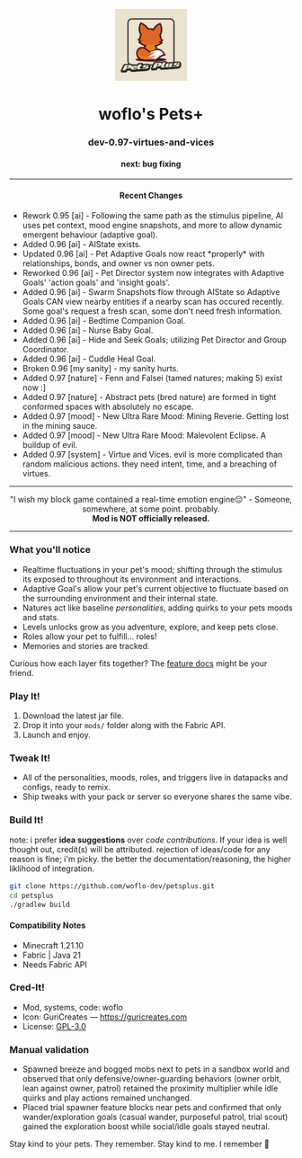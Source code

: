 <p align="center">
  <img src="src/main/resources/assets/petsplus/icon.png"
       alt="Pets+ icon"
       width="128">
</p>

<h1 align="center">woflo's Pets+</h1>
<h3 align="center">dev-0.97-virtues-and-vices</h3>
<h4 align="center">next: bug fixing</h4>

---

<h4 align="center">Recent Changes</h4>
<ul>
  <li>Rework 0.95 [ai] - Following the same path as the stimulus pipeline, AI uses pet context, mood engine snapshots, and more to allow dynamic emergent behaviour (adaptive goal).</li>
  <li>Added 0.96 [ai] - AIState exists.</li>
  <li>Updated 0.96 [ai] - Pet Adaptive Goals now react *properly* with relationships, bonds, and owner vs non owner pets.</li>
	<li>Reworked 0.96 [ai] - Pet Director system now integrates with Adaptive Goals' 'action goals' and 'insight goals'.</li>
  <li>Added 0.96 [ai] - Swarm Snapshots flow through AIState so Adaptive Goals CAN view nearby entities if a nearby scan has occured recently. Some goal's request a fresh scan, some don't need fresh information.</li>
	<li>Added 0.96 [ai] - Bedtime Companion Goal.</li>
  <li>Added 0.96 [ai] - Nurse Baby Goal.</li>
  <li>Added 0.96 [ai] - Hide and Seek Goals; utilizing Pet Director and Group Coordinator.</li>
  <li>Added 0.96 [ai] - Cuddle Heal Goal.</li>
	<li>Broken 0.96 [my sanity] - my sanity hurts.</li>
  <li>Added 0.97 [nature] - Fenn and Falsei (tamed natures; making 5) exist now :]</li>
  <li>Added 0.97 [nature] - Abstract pets (bred nature) are formed in tight conformed spaces with absolutely no escape.</li>
  <li>Added 0.97 [mood] - New Ultra Rare Mood: Mining Reverie. Getting lost in the mining sauce.</li>
  <li>Added 0.97 [mood] - New Ultra Rare Mood: Malevolent Eclipse. A buildup of evil.</li>
  <li>Added 0.97 [system] - Virtue and Vices. evil is more complicated than random malicious actions. they need intent, time, and a breaching of virtues.</li>
</ul>

---

<p align="center">
  "I wish my block game contained a real-time emotion engine😔" - Someone, somewhere, at some point. probably.
  <br>
  <strong>Mod is NOT officially released.</strong>
</p>

---

### What you'll notice
- Realtime fluctuations in your pet's mood; shifting through the stimulus its exposed to throughout its environment and interactions.
- Adaptive Goal's allow your pet's current objective to fluctuate based on the surrounding environment and their internal state.
- Natures act like baseline *personalities*, adding quirks to your pets moods and stats.
- Levels unlocks grow as you adventure, explore, and keep pets close.
- Roles allow your pet to fulfill... roles!
- Memories and stories are tracked.

Curious how each layer fits together? The [feature docs](docs/features/_readme.md) might be your friend.

### Play It!
1. Download the latest jar file. 
2. Drop it into your `mods/` folder along with the Fabric API.
3. Launch and enjoy.

### Tweak It!
- All of the personalities, moods, roles, and triggers live in datapacks and configs, ready to remix.
- Ship tweaks with your pack or server so everyone shares the same vibe.

### Build It!
note: i prefer **idea suggestions** over *code contributions*. If your idea is well thought out, credit(s) will be attributed. rejection of ideas/code for any reason is fine; i'm picky. the better the documentation/reasoning, the higher liklihood of integration.

```bash
git clone https://github.com/woflo-dev/petsplus.git
cd petsplus
./gradlew build
```

#### Compatibility Notes
- Minecraft 1.21.10
- Fabric | Java 21
- Needs Fabric API

### Cred-It!
- Mod, systems, code: woflo
- Icon: GuriCreates — <https://guricreates.com>
- License: [GPL-3.0](LICENSE)

### Manual validation
- Spawned breeze and bogged mobs next to pets in a sandbox world and observed that only defensive/owner-guarding behaviors (owner orbit, lean against owner, patrol) retained the proximity multiplier while idle quirks and play actions remained unchanged.
- Placed trial spawner feature blocks near pets and confirmed that only wander/exploration goals (casual wander, purposeful patrol, trial scout) gained the exploration boost while social/idle goals stayed neutral.

Stay kind to your pets. They remember. Stay kind to me. I remember 🥺
